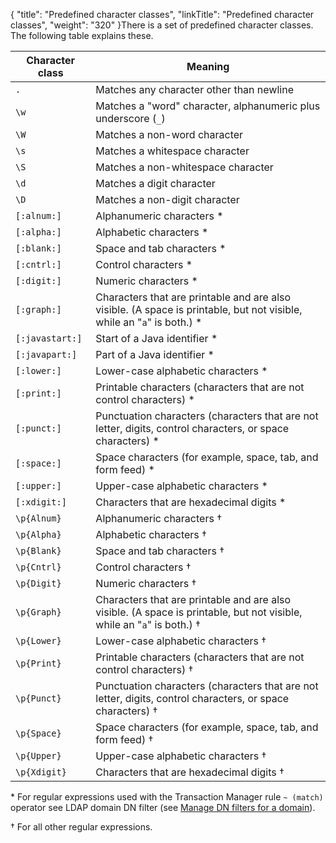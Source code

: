 {
    "title": "Predefined character classes",
    "linkTitle": "Predefined character classes",
    "weight": "320"
}There is a set of predefined character classes. The following table explains these.

<table cellspacing="0">
   <col/>
   <col/>
   <thead>
      <tr>
         <th>Character class</th>
         <th>Meaning</th>
      </tr>
   </thead>
   <tbody>
      <tr>
         <td><code>.</code>
         </td>
         <td>Matches any character other than newline         </td>
      </tr>
      <tr>
         <td><code>\w</code>
         </td>
         <td>Matches a "word" character, alphanumeric plus underscore (<code>_</code>)         </td>
      </tr>
      <tr>
         <td><code>\W</code>
         </td>
         <td>Matches a non-word character         </td>
      </tr>
      <tr>
         <td><code>\s</code>
         </td>
         <td>Matches a whitespace character         </td>
      </tr>
      <tr>
         <td><code>\S</code>
         </td>
         <td>Matches a non-whitespace character         </td>
      </tr>
      <tr>
         <td><code>\d</code>
         </td>
         <td>Matches a digit character         </td>
      </tr>
      <tr>
         <td><code>\D</code>
         </td>
         <td>Matches a non-digit character         </td>
      </tr>
      <tr>
         <td><code>[:alnum:]</code>
         </td>
         <td>Alphanumeric characters *         </td>
      </tr>
      <tr>
         <td><code>[:alpha:]</code>
         </td>
         <td>Alphabetic characters *         </td>
      </tr>
      <tr>
         <td><code>[:blank:]</code>
         </td>
         <td>Space and tab characters  *         </td>
      </tr>
      <tr>
         <td><code>[:cntrl:]</code>
         </td>
         <td>Control characters *         </td>
      </tr>
      <tr>
         <td><code>[:digit:]</code>
         </td>
         <td>Numeric characters *         </td>
      </tr>
      <tr>
         <td><code>[:graph:]</code>
         </td>
         <td>Characters that are printable and are also visible. (A space is printable, but not visible, while an "<code>a</code>" is both.) *         </td>
      </tr>
      <tr>
         <td><code>[:javastart:]</code>
         </td>
         <td>Start of a Java identifier *         </td>
      </tr>
      <tr>
         <td><code>[:javapart:]</code>
         </td>
         <td>Part of a Java identifier *         </td>
      </tr>
      <tr>
         <td><code>[:lower:]</code>
         </td>
         <td>Lower-case alphabetic characters *         </td>
      </tr>
      <tr>
         <td><code>[:print:]</code>
         </td>
         <td>Printable characters (characters that are not control characters) *         </td>
      </tr>
      <tr>
         <td><code>[:punct:]</code>
         </td>
         <td>Punctuation characters (characters that are not letter, digits, control characters, or space characters) *         </td>
      </tr>
      <tr>
         <td><code>[:space:]</code>
         </td>
         <td>Space characters (for example, space, tab, and form feed) *         </td>
      </tr>
      <tr>
         <td><code>[:upper:]</code>
         </td>
         <td>Upper-case alphabetic characters *         </td>
      </tr>
      <tr>
         <td><code>[:xdigit:]</code>
         </td>
         <td>Characters that are hexadecimal digits *         </td>
      </tr>
      <tr>
         <td><code>\p{Alnum}</code>
         </td>
         <td>Alphanumeric characters †         </td>
      </tr>
      <tr>
         <td><code>\p{Alpha}</code>
         </td>
         <td>Alphabetic characters †         </td>
      </tr>
      <tr>
         <td><code>\p{Blank}</code>
         </td>
         <td>Space and tab characters †         </td>
      </tr>
      <tr>
         <td><code>\p{Cntrl}</code>
         </td>
         <td>Control characters †         </td>
      </tr>
      <tr>
         <td><code>\p{Digit}</code>
         </td>
         <td>Numeric characters †         </td>
      </tr>
      <tr>
         <td><code>\p{Graph}</code>
         </td>
         <td>Characters that are printable and are also visible. (A space is printable, but not visible, while an "<code>a</code>" is both.) †         </td>
      </tr>
      <tr>
         <td><code>\p{Lower}</code>
         </td>
         <td>Lower-case alphabetic characters †         </td>
      </tr>
      <tr>
         <td><code>\p{Print}</code>
         </td>
         <td>Printable characters (characters that are not control characters) †         </td>
      </tr>
      <tr>
         <td><code>\p{Punct}</code>
         </td>
         <td>Punctuation characters (characters that are not letter, digits, control characters, or space characters) †         </td>
      </tr>
      <tr>
         <td><code>\p{Space}</code>
         </td>
         <td>Space characters (for example, space, tab, and form feed) †         </td>
      </tr>
      <tr>
         <td><code>\p{Upper}</code>
         </td>
         <td>Upper-case alphabetic characters †         </td>
      </tr>
      <tr>
         <td><code>\p{Xdigit}</code>
         </td>
         <td>Characters that are hexadecimal digits †         </td>
      </tr>
   </tbody>
</table>

\* For regular expressions used with the Transaction Manager rule `~ (match)` operator see LDAP domain DN filter (see [Manage DN filters for a domain](../../c_st_authentication/t_st_ldapsettings/t_st_manage_dn_filters_for_domain)).

† For all other regular expressions.
